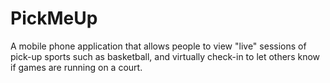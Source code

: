 # PickMeUp
A mobile phone application that allows people to view "live" sessions of pick-up sports such as basketball, and virtually check-in to let others know if games are running on a court.
